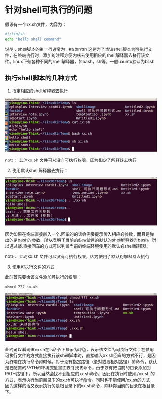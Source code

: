 # 针对shell可执行的问题

假设有一个xx.sh文件，内容为：

```sh
#!/bin/sh
echo "hello shell command"
```

说明：shell脚本的第一行通常为：#!/bin/sh
这是为了当该shell脚本为可执行文件，在终端执行时，添加的注释方便内核去使用相应的shell解释器去执行该文件。linux下有各种不同的shell解释器，如bash，sh等，一般ubuntu默认为bash

## 执行shell脚本的几种方式

1. 指定相应的shell解释器去执行

![指定解释器去执行该sh文件](./01.png)

note： 此时xx.sh 文件可以没有可执行权限，因为指定了解释器去执行

2. 使用默认shell解释器去执行：

![默认解释器去执行该sh文件](./02.png)

因为如果在终端直接敲入一个$.$回车的的话会需要提示传入相应的参数，而且是弹出的是bash的参数，所以表明了当前的终端使用的默认的shell解释器为bash。所以通过敲$.$直接回车的方式可以判断当前的终端环境使用的默认的shell解释器。

note： 此时xx.sh 文件可以没有可执行权限，因为使用了默认的解释器去执行

3. 使用可执行文件的方式

此时首先要给该文件添加可执行的权限：

```shell
chmod 777 xx.sh
```

![可执行文件的方式](./03.png)

此时可以看到该xx.sh在ls命令下显示为绿色，表示该文件为可执行文件；在使用可执行文件的方式直接执行该shell脚本时，直接输入xx.sh回车的方式不行，是因为终端在执行命令的时候，对于没有指定路径（绝对或者相对路径）的命令，默认是在配置的PATH的环境变量里面去寻找该命令，由于没有把当前的目录添加到PATH路径下，所以当然会找不到相应的xx.sh命令。因此在执行时使用./xx.sh 的方式，表示执行当前目录下的xx.sh可执行命令。同时也不能使用/xx.sh的方式，因为这样的话又表示执行的是根目录下的xx.sh命令，除非你当前的目录在根目录下。



